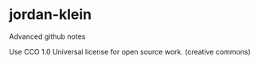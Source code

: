 # jordan-klein
Advanced github notes

Use CCO 1.0 Universal license for open source work. (creative commons)
